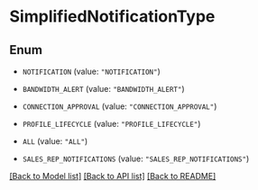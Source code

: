 # SimplifiedNotificationType

## Enum


* `NOTIFICATION` (value: `"NOTIFICATION"`)

* `BANDWIDTH_ALERT` (value: `"BANDWIDTH_ALERT"`)

* `CONNECTION_APPROVAL` (value: `"CONNECTION_APPROVAL"`)

* `PROFILE_LIFECYCLE` (value: `"PROFILE_LIFECYCLE"`)

* `ALL` (value: `"ALL"`)

* `SALES_REP_NOTIFICATIONS` (value: `"SALES_REP_NOTIFICATIONS"`)


[[Back to Model list]](../README.md#documentation-for-models) [[Back to API list]](../README.md#documentation-for-api-endpoints) [[Back to README]](../README.md)


